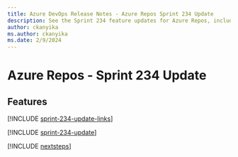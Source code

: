 ```yaml
---
title: Azure DevOps Release Notes - Azure Repos Sprint 234 Update
description: See the Sprint 234 feature updates for Azure Repos, including next steps.
author: ckanyika
ms.author: ckanyika
ms.date: 2/9/2024
---
```


# Azure Repos - Sprint 234 Update

## Features

[!INCLUDE [sprint-234-update-links](../includes/repos/sprint-234-update-links.md)]

[!INCLUDE [sprint-234-update](../includes/repos/sprint-234-update.md)]

[!INCLUDE [nextsteps](../includes/nextsteps.md)]
